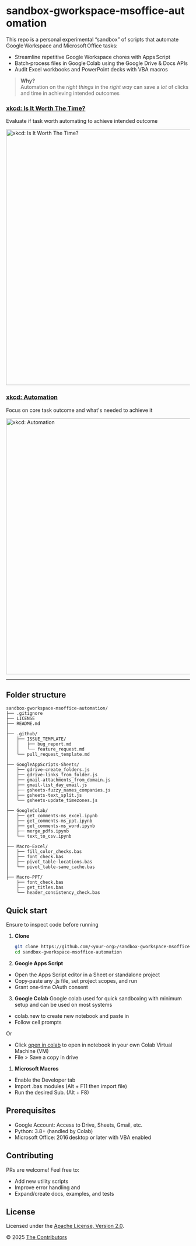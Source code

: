 # sandbox‑gworkspace‑msoffice‑automation

This repo is a personal experimental “sandbox” of scripts that automate Google Workspace and Microsoft Office tasks:
- Streamline repetitive Google Workspace chores with Apps Script
- Batch‑process files in Google Colab using the Google Drive & Docs APIs
- Audit Excel workbooks and PowerPoint decks with VBA macros

> **Why?**  
> Automation on the *right things* in the *right way* can save a *lot* of clicks and time in achieving intended outcomes

### [xkcd: Is It Worth The Time?](https://xkcd.com/1205/)

Evaluate if task worth automating to achieve intended outcome

<img src="https://imgs.xkcd.com/comics/is_it_worth_the_time_2x.png" width="700" alt="xkcd: Is It Worth The Time?">

### [xkcd: Automation](https://xkcd.com/1319/)

Focus on core task outcome and what's needed to achieve it

<img src="https://imgs.xkcd.com/comics/automation_2x.png" width="700" alt="xkcd: Automation">

---

## Folder structure

```code
sandbox-gworkspace-msoffice-automation/
├── .gitignore
├── LICENSE
├── README.md
│
├── .github/
│   ├── ISSUE_TEMPLATE/
│   │   ├── bug_report.md
│   │   └── feature_request.md
│   └── pull_request_template.md
│
├── GoogleAppScripts-Sheets/
│   ├── gdrive-create_folders.js
│   ├── gdrive-links_from_folder.js
│   ├── gmail-attachments_from_domain.js
│   ├── gmail-list_day_email.js
│   ├── gsheets-fuzzy_names_companies.js
│   ├── gsheets-text_split.js
│   └── gsheets-update_timezones.js
│
├── GoogleColab/
│   ├── get_comments-ms_excel.ipynb
│   ├── get_comments-ms_ppt.ipynb
│   ├── get_comments-ms_word.ipynb
│   ├── merge_pdfs.ipynb
│   └── text_to_csv.ipynb
│
├── Macro-Excel/
│   ├── fill_color_checks.bas
│   ├── font_check.bas
│   ├── pivot_table-locations.bas
│   └── pivot_table-same_cache.bas
│
├── Macro-PPT/
    ├── font_check.bas
    ├── get_titles.bas
    └── header_consistency_check.bas
```

## Quick start

Ensure to inspect code before running

1. **Clone**
   ```bash
   git clone https://github.com/<your‑org>/sandbox-gworkspace-msoffice-automation.git
   cd sandbox-gworkspace-msoffice-automation

2. **Google Apps Script**
- Open the Apps Script editor in a Sheet or standalone project
- Copy‑paste any .js file, set project scopes, and run
- Grant one‑time OAuth consent

3. **Google Colab**
Google colab used for quick sandboxing with minimum setup and can be used on most systems

- colab.new to create new notebook and paste in
- Follow cell prompts

Or
- Click [open in colab](https://openincolab.com/) to open in notebook in your own Colab Virtual Machine (VM)
- File > Save a copy in drive

1. **Microsoft Macros**
- Enable the Developer tab
- Import .bas modules (Alt + F11 then import file)
- Run the desired Sub. (Alt + F8)

## Prerequisites
- Google Account: Access to Drive, Sheets, Gmail, etc.
- Python: 3.8+ (handled by Colab)
- Microsoft Office: 2016 desktop or later with VBA enabled

## Contributing
PRs are welcome! Feel free to:
- Add new utility scripts
- Improve error handling and 
- Expand/create docs, examples, and tests


## License

Licensed under the [Apache License, Version 2.0](https://www.apache.org/licenses/LICENSE-2.0).

© 2025 [The Contributors](CONTRIBUTORS.md)

